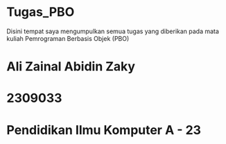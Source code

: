 # Tugas_PBO
Disini tempat saya mengumpulkan semua tugas yang diberikan pada mata kuliah Pemrograman Berbasis Objek (PBO)

# Ali Zainal Abidin Zaky
# 2309033
# Pendidikan Ilmu Komputer A - 23
